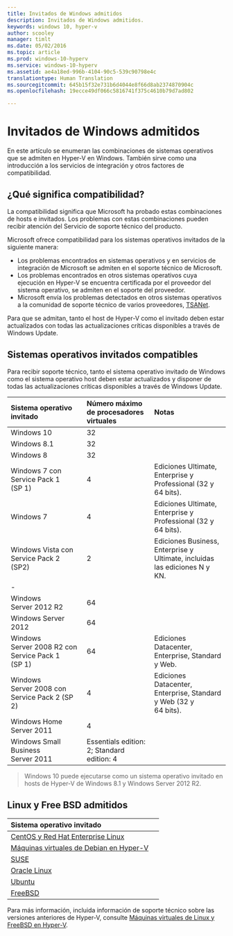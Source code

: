```yaml
---
title: Invitados de Windows admitidos
description: Invitados de Windows admitidos.
keywords: windows 10, hyper-v
author: scooley
manager: timlt
ms.date: 05/02/2016
ms.topic: article
ms.prod: windows-10-hyperv
ms.service: windows-10-hyperv
ms.assetid: ae4a18ed-996b-4104-90c5-539c90798e4c
translationtype: Human Translation
ms.sourcegitcommit: 645b15f32e731b6d4044e8f66d8ab2374870904c
ms.openlocfilehash: 19ecce49df066c5816741f375c4610b79d7ad802

---
```


# Invitados de Windows admitidos 

En este artículo se enumeran las combinaciones de sistemas operativos que se admiten en Hyper-V en Windows.  También sirve como una introducción a los servicios de integración y otros factores de compatibilidad.

## ¿Qué significa compatibilidad? 
La compatibilidad significa que Microsoft ha probado estas combinaciones de hosts e invitados.  Los problemas con estas combinaciones pueden recibir atención del Servicio de soporte técnico del producto.
 
Microsoft ofrece compatibilidad para los sistemas operativos invitados de la siguiente manera:
* Los problemas encontrados en sistemas operativos y en servicios de integración de Microsoft se admiten en el soporte técnico de Microsoft.
* Los problemas encontrados en otros sistemas operativos cuya ejecución en Hyper-V se encuentra certificada por el proveedor del sistema operativo, se admiten en el soporte del proveedor.
* Microsoft envía los problemas detectados en otros sistemas operativos a la comunidad de soporte técnico de varios proveedores, [TSANet](http://www.tsanet.org/).

Para que se admitan, tanto el host de Hyper-V como el invitado deben estar actualizados con todas las actualizaciones críticas disponibles a través de Windows Update.

## Sistemas operativos invitados compatibles

Para recibir soporte técnico, tanto el sistema operativo invitado de Windows como el sistema operativo host deben estar actualizados y disponer de todas las actualizaciones críticas disponibles a través de Windows Update.

| Sistema operativo invitado |  Número máximo de procesadores virtuales | Notas | 
|:-----|:-----|:-----|
| Windows 10 | 32 | |
| Windows 8.1 | 32 | |
| Windows 8 | 32 |  |
| Windows 7 con Service Pack 1 (SP 1) | 4 | Ediciones Ultimate, Enterprise y Professional  (32 y 64 bits). |
| Windows 7 | 4 | Ediciones Ultimate, Enterprise y Professional  (32 y 64 bits). |
| Windows Vista con Service Pack 2 (SP2) | 2 | Ediciones Business, Enterprise y Ultimate, incluidas las ediciones N y KN. | 
| - | | |
| Windows Server 2012 R2 | 64 | |
| Windows Server 2012 | 64 | |
| Windows Server 2008 R2 con Service Pack 1 (SP 1) | 64 | Ediciones Datacenter, Enterprise, Standard y Web. |
| Windows Server 2008 con Service Pack 2 (SP 2) | 4 | Ediciones Datacenter, Enterprise, Standard y Web (32 y 64 bits). |
| Windows Home Server 2011 | 4 | |
| Windows Small Business Server 2011 | Essentials edition: 2; Standard edition: 4 | |
  
 > Windows 10 puede ejecutarse como un sistema operativo invitado en hosts de Hyper-V de Windows 8.1 y Windows Server 2012 R2.

## Linux y Free BSD admitidos

| Sistema operativo invitado |  |
|:-----|:------|
| [CentOS y Red Hat Enterprise Linux ](https://technet.microsoft.com/library/dn531026.aspx) | |
| [Máquinas virtuales de Debian en Hyper-V](https://technet.microsoft.com/library/dn614985.aspx) | |
| [SUSE](https://technet.microsoft.com/en-us/library/dn531027.aspx) | |
| [Oracle Linux](https://technet.microsoft.com/en-us/library/dn609828.aspx)  | |
| [Ubuntu](https://technet.microsoft.com/en-us/library/dn531029.aspx) | |
| [FreeBSD](https://technet.microsoft.com/library/dn848318.aspx) | |

Para más información, incluida información de soporte técnico sobre las versiones anteriores de Hyper-V, consulte [Máquinas virtuales de Linux y FreeBSD en Hyper-V](https://technet.microsoft.com/library/dn531030.aspx).



<!--HONumber=Jun16_HO4-->


